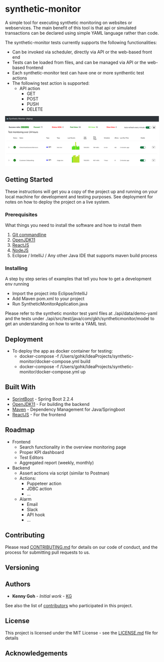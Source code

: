 # synthetic-monitor

A simple tool for executing synthetic monitoring on websites or webservices. 
The main benefit of this tool is that api or simulated transactions can be declared 
using simple YAML language rather than code. 
     
The synthetic-monitor tests currently supports the following functionalities:
- Can be invoked via scheduler, directly via API or the web-based front end 
- Tests can be loaded from files, and can be managed via API or the web-based frontend
- Each synthetic-monitor test can have one or more synthentic test actions 
- The following test action is supported: 
  - API action 
     - GET 
     - POST 
     - PUSH 
     - DELETE      

![Overview screen](screenshot1.png)

## Getting Started

These instructions will get you a copy of the project up and running on your local machine for development and testing purposes. See deployment for notes on how to deploy the project on a live system.

### Prerequisites

What things you need to install the software and how to install them

1. [Git commandline](https://git-scm.com/downloads)
2. [OpenJDK11](https://openjdk.java.net/) 
3. [ReactJS](http://reactjs.org/) 
4. [NodeJS](https://nodejs.org/en/)
3. Eclipse / IntelliJ / Any other Java IDE that supports maven build process

### Installing

A step by step series of examples that tell you how to get a development env running
 - Import the project into Eclipse/IntelliJ
 - Add Maven pom.xml to your project
 - Run SyntheticMonitorApplication.java 

Please refer to the synthetic monitor test yaml files at ./api/data/demo-yaml and the tests under 
./api/src/test/java/com/gkh/syntheticmonitor/model to get an understanding on how to write a YAML test.

## Deployment
 
 - To deploy the app as docker container for testing:
    - docker-compose -f /Users/gohk/IdeaProjects/synthetic-monitor/docker-compose.yml build
    - docker-compose -f /Users/gohk/IdeaProjects/synthetic-monitor/docker-compose.yml up  

## Built With

* [SprintBoot](http://spring.org/) - Spring Boot 2.2.4
* [OpenJDK11](https://openjdk.java.net/) - For building the backend
* [Maven](https://maven.apache.org/) - Dependency Management for Java/Springboot
* [ReactJS](http://reactjs.org/) - For the frontend

## Roadmap

* Frontend
    - Search functionality in the overview monitoring page
    - Proper KPI dashboard
    - Test Editors
    - Aggregated report (weekly, monthly)
* Backend
    - Assert actions via script (similar to Postman)
    - Actions:
      - Puppeteer action
      - JDBC action
      - ...
    - Alarm
      - Email
      - Slack
      - API hook
      - ...
     

## Contributing

Please read [CONTRIBUTING.md](https://gist.github.com/PurpleBooth/b24679402957c63ec426) for details on our code of conduct, and the process for submitting pull requests to us.

## Versioning


## Authors

* **Kenny Goh** - *Initial work* - [KG](https://github.com/Kenny-goh)

See also the list of [contributors](https://github.com/your/project/contributors) who participated in this project.

## License

This project is licensed under the MIT License - see the [LICENSE.md](LICENSE.md) file for details


## Acknowledgements

